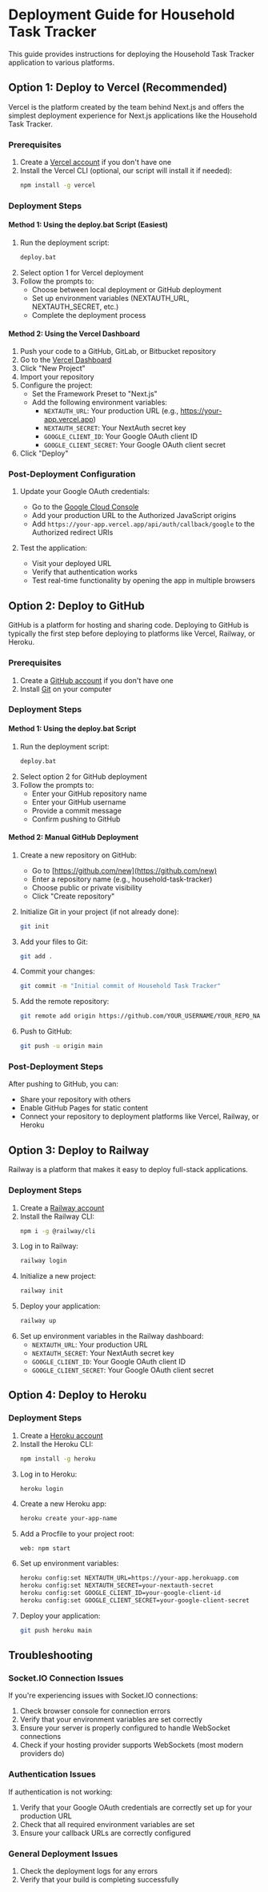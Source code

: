 # Deployment Guide for Household Task Tracker

This guide provides instructions for deploying the Household Task Tracker application to various platforms.

## Option 1: Deploy to Vercel (Recommended)

Vercel is the platform created by the team behind Next.js and offers the simplest deployment experience for Next.js applications like the Household Task Tracker.

### Prerequisites

1. Create a [Vercel account](https://vercel.com/signup) if you don't have one
2. Install the Vercel CLI (optional, our script will install it if needed):
   ```bash
   npm install -g vercel
   ```

### Deployment Steps

#### Method 1: Using the deploy.bat Script (Easiest)

1. Run the deployment script:
   ```bash
   deploy.bat
   ```
2. Select option 1 for Vercel deployment
3. Follow the prompts to:
   - Choose between local deployment or GitHub deployment
   - Set up environment variables (NEXTAUTH_URL, NEXTAUTH_SECRET, etc.)
   - Complete the deployment process

#### Method 2: Using the Vercel Dashboard

1. Push your code to a GitHub, GitLab, or Bitbucket repository
2. Go to the [Vercel Dashboard](https://vercel.com/dashboard)
3. Click "New Project"
4. Import your repository
5. Configure the project:
   - Set the Framework Preset to "Next.js"
   - Add the following environment variables:
     - `NEXTAUTH_URL`: Your production URL (e.g., https://your-app.vercel.app)
     - `NEXTAUTH_SECRET`: Your NextAuth secret key
     - `GOOGLE_CLIENT_ID`: Your Google OAuth client ID
     - `GOOGLE_CLIENT_SECRET`: Your Google OAuth client secret
6. Click "Deploy"

### Post-Deployment Configuration

1. Update your Google OAuth credentials:
   - Go to the [Google Cloud Console](https://console.cloud.google.com/)
   - Add your production URL to the Authorized JavaScript origins
   - Add `https://your-app.vercel.app/api/auth/callback/google` to the Authorized redirect URIs

2. Test the application:
   - Visit your deployed URL
   - Verify that authentication works
   - Test real-time functionality by opening the app in multiple browsers

## Option 2: Deploy to GitHub

GitHub is a platform for hosting and sharing code. Deploying to GitHub is typically the first step before deploying to platforms like Vercel, Railway, or Heroku.

### Prerequisites

1. Create a [GitHub account](https://github.com/join) if you don't have one
2. Install [Git](https://git-scm.com/downloads) on your computer

### Deployment Steps

#### Method 1: Using the deploy.bat Script

1. Run the deployment script:
   ```bash
   deploy.bat
   ```
2. Select option 2 for GitHub deployment
3. Follow the prompts to:
   - Enter your GitHub repository name
   - Enter your GitHub username
   - Provide a commit message
   - Confirm pushing to GitHub

#### Method 2: Manual GitHub Deployment

1. Create a new repository on GitHub:
   - Go to [https://github.com/new](https://github.com/new)
   - Enter a repository name (e.g., household-task-tracker)
   - Choose public or private visibility
   - Click "Create repository"

2. Initialize Git in your project (if not already done):
   ```bash
   git init
   ```

3. Add your files to Git:
   ```bash
   git add .
   ```

4. Commit your changes:
   ```bash
   git commit -m "Initial commit of Household Task Tracker"
   ```

5. Add the remote repository:
   ```bash
   git remote add origin https://github.com/YOUR_USERNAME/YOUR_REPO_NAME.git
   ```

6. Push to GitHub:
   ```bash
   git push -u origin main
   ```

### Post-Deployment Steps

After pushing to GitHub, you can:
- Share your repository with others
- Enable GitHub Pages for static content
- Connect your repository to deployment platforms like Vercel, Railway, or Heroku

## Option 3: Deploy to Railway

Railway is a platform that makes it easy to deploy full-stack applications.

### Deployment Steps

1. Create a [Railway account](https://railway.app/)
2. Install the Railway CLI:
   ```bash
   npm i -g @railway/cli
   ```
3. Log in to Railway:
   ```bash
   railway login
   ```
4. Initialize a new project:
   ```bash
   railway init
   ```
5. Deploy your application:
   ```bash
   railway up
   ```
6. Set up environment variables in the Railway dashboard:
   - `NEXTAUTH_URL`: Your production URL
   - `NEXTAUTH_SECRET`: Your NextAuth secret key
   - `GOOGLE_CLIENT_ID`: Your Google OAuth client ID
   - `GOOGLE_CLIENT_SECRET`: Your Google OAuth client secret

## Option 4: Deploy to Heroku

### Deployment Steps

1. Create a [Heroku account](https://signup.heroku.com/)
2. Install the Heroku CLI:
   ```bash
   npm install -g heroku
   ```
3. Log in to Heroku:
   ```bash
   heroku login
   ```
4. Create a new Heroku app:
   ```bash
   heroku create your-app-name
   ```
5. Add a Procfile to your project root:
   ```
   web: npm start
   ```
6. Set up environment variables:
   ```bash
   heroku config:set NEXTAUTH_URL=https://your-app.herokuapp.com
   heroku config:set NEXTAUTH_SECRET=your-nextauth-secret
   heroku config:set GOOGLE_CLIENT_ID=your-google-client-id
   heroku config:set GOOGLE_CLIENT_SECRET=your-google-client-secret
   ```
7. Deploy your application:
   ```bash
   git push heroku main
   ```

## Troubleshooting

### Socket.IO Connection Issues

If you're experiencing issues with Socket.IO connections:

1. Check browser console for connection errors
2. Verify that your environment variables are set correctly
3. Ensure your server is properly configured to handle WebSocket connections
4. Check if your hosting provider supports WebSockets (most modern providers do)

### Authentication Issues

If authentication is not working:

1. Verify that your Google OAuth credentials are correctly set up for your production URL
2. Check that all required environment variables are set
3. Ensure your callback URLs are correctly configured

### General Deployment Issues

1. Check the deployment logs for any errors
2. Verify that your build is completing successfully 